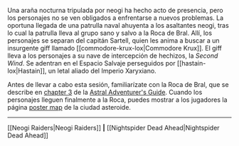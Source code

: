 Una araña nocturna tripulada por neogi ha hecho acto de presencia, pero los personajes no se ven obligados a enfrentarse a nuevos problemas. La oportuna llegada de una patrulla naval ahuyenta a los asaltantes neogi, tras lo cual la patrulla lleva al grupo sano y salvo a la Roca de Bral. Allí, los personajes se separan del capitán Sartell, quien les anima a buscar a un insurgente giff llamado [[commodore-krux-lox|Commodore Krux]]. El giff lleva a los personajes a su nave de intercepción de hechizos, la  _Second Wind_. Se adentran en el Espacio Salvaje perseguidos por [[hastain-lox|Hastain]], un letal aliado del Imperio Xaryxiano.

Antes de llevar a cabo esta sesión, familiarízate con la Roca de Bral, que se describe en [chapter 3](https://5etools-mirror-1.github.io/book.html#AAG,3) de la [Astral Adventurer's Guide](https://5etools-mirror-1.github.io/book.html#AAG). Cuando los personajes lleguen finalmente a la Roca, puedes mostrar a los jugadores la página [poster map](https://5etools-mirror-1.github.io/book.html#AAG,5) de la ciudad asteroide.

* * *

[[Neogi Raiders|Neogi Raiders]] **|** [[Nightspider Dead Ahead|Nightspider Dead Ahead]]

